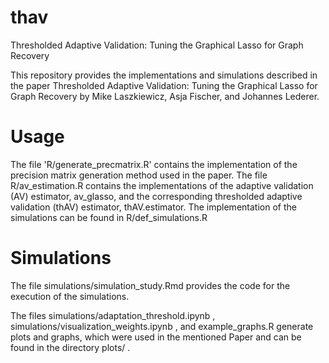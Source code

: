 # thav
Thresholded Adaptive Validation: Tuning the Graphical Lasso for Graph Recovery

This repository provides the implementations and simulations described in the paper Thresholded Adaptive Validation: Tuning the Graphical Lasso for Graph Recovery by Mike Laszkiewicz, Asja Fischer, and Johannes Lederer.

# Usage
The file 'R/generate_precmatrix.R' contains the implementation of the precision matrix generation method used in the paper. 
The file R/av_estimation.R contains the implementations of the adaptive validation (AV) estimator, av_glasso, and the corresponding thresholded adaptive validation (thAV) estimator, thAV.estimator.
The implementation of the simulations can be found in R/def_simulations.R

# Simulations
The file simulations/simulation_study.Rmd provides the code for the execution of the simulations. 

The files simulations/adaptation_threshold.ipynb , simulations/visualization_weights.ipynb , and example_graphs.R generate plots and graphs, which were used in the mentioned Paper and can be found in the directory plots/ .
